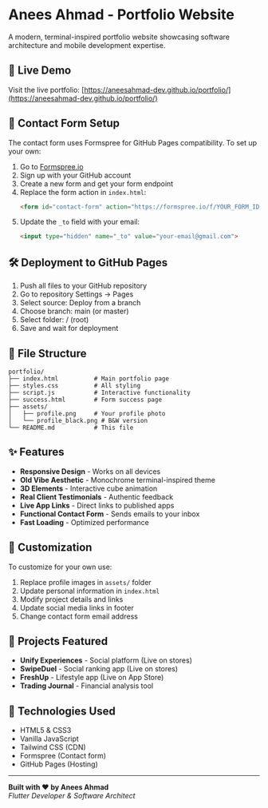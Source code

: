 # Anees Ahmad - Portfolio Website

A modern, terminal-inspired portfolio website showcasing software architecture and mobile development expertise.

## 🚀 Live Demo
Visit the live portfolio: [https://aneesahmad-dev.github.io/portfolio/](https://aneesahmad-dev.github.io/portfolio/)

## 📧 Contact Form Setup

The contact form uses Formspree for GitHub Pages compatibility. To set up your own:

1. Go to [Formspree.io](https://formspree.io)
2. Sign up with your GitHub account
3. Create a new form and get your form endpoint
4. Replace the form action in `index.html`:
   ```html
   <form id="contact-form" action="https://formspree.io/f/YOUR_FORM_ID" method="POST">
   ```
5. Update the `_to` field with your email:
   ```html
   <input type="hidden" name="_to" value="your-email@gmail.com">
   ```

## 🛠 Deployment to GitHub Pages

1. Push all files to your GitHub repository
2. Go to repository Settings → Pages
3. Select source: Deploy from a branch
4. Choose branch: main (or master)
5. Select folder: / (root)
6. Save and wait for deployment

## 📁 File Structure

```
portfolio/
├── index.html          # Main portfolio page
├── styles.css          # All styling
├── script.js           # Interactive functionality
├── success.html        # Form success page
├── assets/
│   ├── profile.png     # Your profile photo
│   └── profile_black.png # B&W version
└── README.md           # This file
```

## ✨ Features

- **Responsive Design** - Works on all devices
- **Old Vibe Aesthetic** - Monochrome terminal-inspired theme
- **3D Elements** - Interactive cube animation
- **Real Client Testimonials** - Authentic feedback
- **Live App Links** - Direct links to published apps
- **Functional Contact Form** - Sends emails to your inbox
- **Fast Loading** - Optimized performance

## 🎨 Customization

To customize for your own use:

1. Replace profile images in `assets/` folder
2. Update personal information in `index.html`
3. Modify project details and links
4. Update social media links in footer
5. Change contact form email address

## 📱 Projects Featured

- **Unify Experiences** - Social platform (Live on stores)
- **SwipeDuel** - Social ranking app (Live on stores)  
- **FreshUp** - Lifestyle app (Live on App Store)
- **Trading Journal** - Financial analysis tool

## 🔧 Technologies Used

- HTML5 & CSS3
- Vanilla JavaScript
- Tailwind CSS (CDN)
- Formspree (Contact form)
- GitHub Pages (Hosting)

---

**Built with ❤️ by Anees Ahmad**  
*Flutter Developer & Software Architect*
